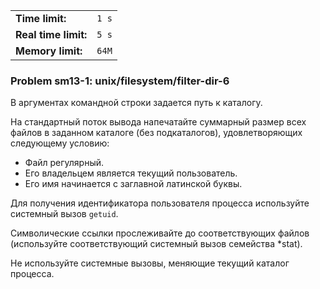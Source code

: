 |                      |       |
|----------------------|-------|
| **Time limit:**      | `1 s` |
| **Real time limit:** | `5 s` |
| **Memory limit:**    | `64M` |


### Problem sm13-1: unix/filesystem/filter-dir-6

В аргументах командной строки задается путь к каталогу.

На стандартный поток вывода напечатайте суммарный размер всех файлов в заданном каталоге (без
подкаталогов), удовлетворяющих следующему условию:

  * Файл регулярный.
  * Его владельцем является текущий пользователь.
  * Его имя начинается с заглавной латинской буквы.

Для получения идентификатора пользователя процесса используйте системный вызов `getuid`.

Символические ссылки прослеживайте до соответствующих файлов (используйте соответствующий системный
вызов семейства *stat).

Не используйте системные вызовы, меняющие текущий каталог процесса.

